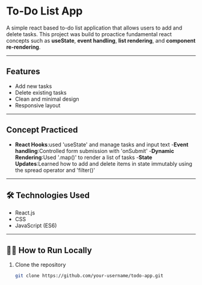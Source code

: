 # To-Do List App
A simple react based to-do list application that allows users to add and delete tasks.
This project was build to proactice fundamental react concepts such as **useState**, **event handling**, **list rendering**, and **component re-rendering**.

---

## Features
- Add new tasks
- Delete existing tasks
- Clean and minimal design
- Responsive layout

---

## Concept Practiced
- **React Hooks**:used 'useState' and manage tasks and input text
-**Event handling**:Controlled form submission with 'onSubmit'
-**Dynamic Rendering**:Used '.map()' to render a list of tasks
-**State Updates**:Learned how to add and delete items in state immutably using the spread operator and 'filter()'

---

## 🛠️ Technologies Used
- React.js  
- CSS  
- JavaScript (ES6)  

---

## 🏃‍♂️ How to Run Locally
1. Clone the repository  
   ```bash
   git clone https://github.com/your-username/todo-app.git